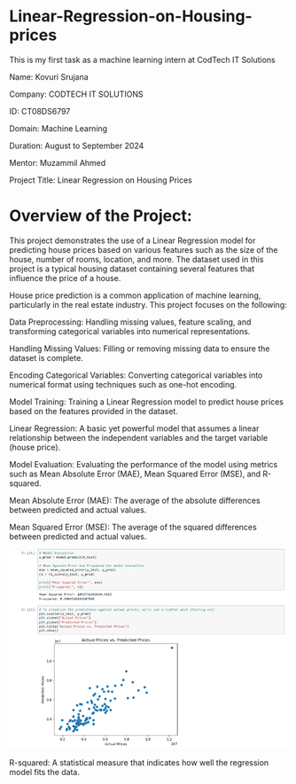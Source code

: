 # Linear-Regression-on-Housing-prices
This is my first task as a machine learning intern at CodTech IT Solutions

Name: Kovuri Srujana

Company: CODTECH IT SOLUTIONS

ID: CT08DS6797

Domain: Machine Learning

Duration: August to September 2024

Mentor: Muzammil Ahmed

Project Title: Linear Regression on Housing Prices

# Overview of the Project:
  This project demonstrates the use of a Linear Regression model for predicting house prices based on various features such as the size of the house, number of rooms, location, and more. The dataset used in this project is a typical housing dataset containing several features that influence the price of a house.
  
  House price prediction is a common application of machine learning, particularly in the real estate industry. This project focuses on the following:
  
Data Preprocessing: Handling missing values, feature scaling, and transforming categorical variables into numerical representations.

  Handling Missing Values: Filling or removing missing data to ensure the dataset is complete.
    
  Encoding Categorical Variables: Converting categorical variables into numerical format using techniques such as one-hot encoding.
    
Model Training: Training a Linear Regression model to predict house prices based on the features provided in the dataset.

  Linear Regression: A basic yet powerful model that assumes a linear relationship between the independent variables and the target variable (house price).
    
Model Evaluation: Evaluating the performance of the model using metrics such as Mean Absolute Error (MAE), Mean Squared Error (MSE), and R-squared.

  Mean Absolute Error (MAE): The average of the absolute differences between predicted and actual values.
    
  Mean Squared Error (MSE): The average of the squared differences between predicted and actual values.

  ![Project Screenshot](image.png)
    
  R-squared: A statistical measure that indicates how well the regression model fits the data.
